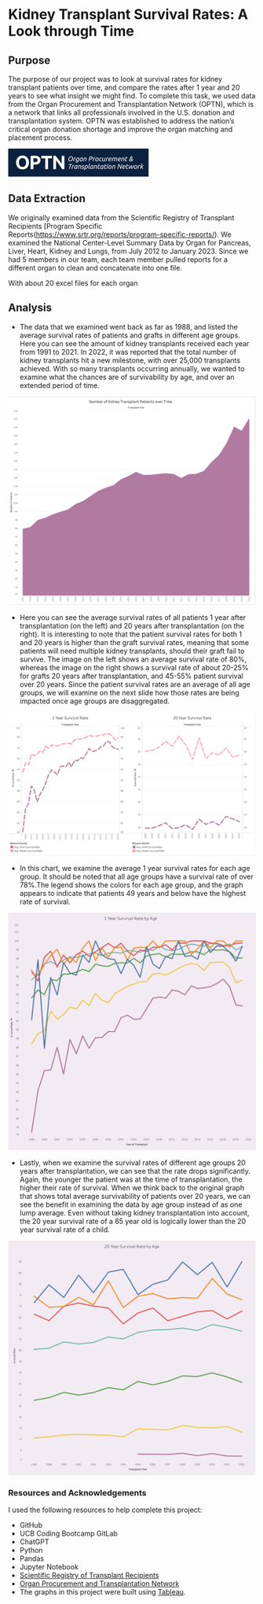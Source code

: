 # Kidney Transplant Survival Rates: A Look through Time

## Purpose
The purpose of our project was to look at survival rates for kidney transplant patients over time, and compare the rates after 1 year and 20 years to see what insight we might find. To complete this task, we used data from the Organ Procurement and Transplantation Network (OPTN), which is a network that links all professionals involved in the U.S. donation and transplantation system. OPTN was established to address the nation’s critical organ donation shortage and improve the organ matching and placement process. 

![](https://github.com/mvogel3/transplant-survival/blob/Houdini24/Images/OPTN%20Logo.png)

## Data Extraction
We originally examined data from the Scientific Registry of Transplant Recipients [Program Specific Reports(https://www.srtr.org/reports/program-specific-reports/). We examined the National Center-Level Summary Data by Organ for Pancreas, Liver, Heart, Kidney and Lungs, from July 2012 to January 2023. Since we had 5 members in our team, each team member pulled reports for a different organ to clean and concatenate into one file.

With about 20 excel files for each organ

## Analysis
* The data that we examined went back as far as 1988, and listed the average survival rates of patients and grafts in different age groups. Here you can see the amount of kidney transplants received each year from 1991 to 2021. In 2022, it was reported that the total number of kidney transplants hit a new milestone, with over 25,000 transplants achieved. With so many transplants occurring annually, we wanted to examine what the chances are of survivability by age, and over an extended period of time.

![](https://github.com/mvogel3/transplant-survival/blob/Houdini24/Images/Kidney%20Patients%20Over%20Time.png)

* Here you can see the average survival rates of all patients 1 year after transplantation (on the left) and 20 years after transplantation (on the right). It is interesting to note that the patient survival rates for both 1 and 20 years is higher than the graft survival rates, meaning that some patients will need multiple kidney transplants, should their graft fail to survive. The image on the left shows an average survival rate of 80%, whereas the image on the right shows a survival rate of about 20-25% for grafts 20 years after transplantation, and 45-55% patient survival over 20 years. Since the patient survival rates are an average of all age groups, we will examine on the next slide how those rates are being impacted once age groups are disaggregated.

![](https://github.com/mvogel3/transplant-survival/blob/Houdini24/Images/Survival%20Rates%20over%20Time.png)
  
* In this chart, we examine the average 1 year survival rates for each age group. It should be noted that all age groups have a survival rate of over 78%.The legend shows the colors for each age group, and the graph appears to indicate that patients 49 years and below have the highest rate of survival.

![](https://github.com/mvogel3/transplant-survival/blob/Houdini24/Images/1%20Year%20Survivability%20by%20Age.png)

* Lastly, when we examine the survival rates of different age groups 20 years after transplantation, we can see that the rate drops significantly. Again, the younger the patient was at the time of transplantation, the higher their rate of survival. When we think back to the original graph that shows total average survivability of patients over 20 years, we can see the benefit in examining the data by age group instead of as one lump average. Even without taking kidney transplantation into account, the 20 year survival rate of a 65 year old is logically lower than the 20 year survival rate of a child.

![](https://github.com/mvogel3/transplant-survival/blob/Houdini24/Images/20%20Year%20Survival%20Rate.png)

### Resources and Acknowledgements
I used the following resources to help complete this project:

* GitHub
* UCB Coding Bootcamp GitLab
* ChatGPT
* Python
* Pandas
* Jupyter Notebook
* [Scientific Registry of Transplant Recipients](https://www.srtr.org)
* [Organ Procurement and Transplantation Network](https://optn.transplant.hrsa.gov)
* The graphs in this project were built using [Tableau](https://public.tableau.com/views/GraftandPatientSurvivalRateoverTime/1YearSurvivalRatebyAge?:language=en-US&publish=yes&:display_count=n&:origin=viz_share_link).

